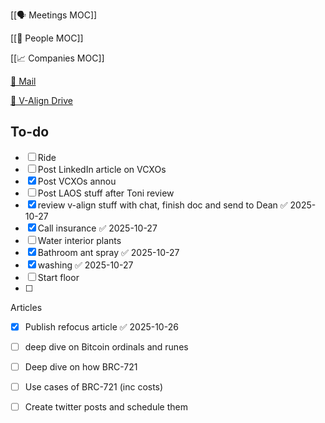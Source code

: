 [[🗣️ Meetings MOC]] 

[[👥 People MOC]] 

[[📈 Companies MOC]]

[📧 Mail](https://outlook.office.com/mail/)

[💾 V-Align Drive](https://wizzics-my.sharepoint.com/personal/dean_assuringbusiness_com/_layouts/15/onedrive.aspx?id=%2Fpersonal%2Fdean_assuringbusiness_com%2FDocuments%2FVCXO%2FClients%2FV-Align&ga=1)

## To-do

- [ ] Ride
- [ ] Post LinkedIn article on VCXOs
- [x] Post VCXOs annou
- [ ] Post LAOS stuff after Toni review
- [x] review v-align stuff with chat, finish doc and send to Dean ✅ 2025-10-27
- [x] Call insurance ✅ 2025-10-27
- [ ] Water interior plants
- [x] Bathroom ant spray ✅ 2025-10-27
- [x] washing ✅ 2025-10-27
- [ ] Start floor
- [ ] 





Articles
- [x] Publish refocus article ✅ 2025-10-26
- [ ] deep dive on Bitcoin ordinals and runes
- [ ] Deep dive on how BRC-721
- [ ] Use cases of BRC-721 (inc costs)
- [ ] Create twitter posts and schedule them


